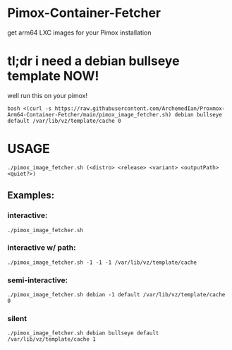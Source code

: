 # Pimox-Container-Fetcher
get arm64 LXC images for your Pimox installation


# tl;dr i need a debian bullseye template NOW!

well run this on your pimox!

```
bash <(curl -s https://raw.githubusercontent.com/ArchemedIan/Proxmox-Arm64-Container-Fetcher/main/pimox_image_fetcher.sh) debian bullseye default /var/lib/vz/template/cache 0
```


# USAGE

`./pimox_image_fetcher.sh (<distro> <release> <variant> <outputPath> <quiet?>)`

## Examples:
###   interactive:

`./pimox_image_fetcher.sh `

###   interactive w/ path:

`./pimox_image_fetcher.sh -1 -1 -1 /var/lib/vz/template/cache`

###   semi-interactive:

`./pimox_image_fetcher.sh debian -1 default /var/lib/vz/template/cache 0`

###   silent

`./pimox_image_fetcher.sh debian bullseye default /var/lib/vz/template/cache 1`
